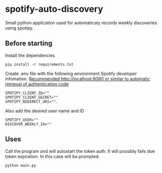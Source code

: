 # spotify-auto-discovery
Small python application used for automaticaly records weekly discoveries using spotipy.

## Before starting
Install the dependencies

    pip install -r requirements.txt

Create .env file with the following environment Spotify developer infomation.
[Recommended http://localhost:8080 or similar to automatic retrieval of authentication code](https://github.com/spotipy-dev/spotipy/blob/587baec9b95da6c45e45f0f8e5b2577bda780980/spotipy/oauth2.py#L374..L383)

    SPOTIPY_CLIENT_ID=""
    SPOTIPY_CLIENT_SECRET=""
    SPOTIPY_REDIRECT_URI="".

Also add the desired user name and ID

    SPOTIFY_USER=""
    DISCOVER_WEEKLY_ID=""

## Uses
Call the program and will autostart the token auth.
It will possibly fails due token expiration. In this case will be prompted.

    python main.py